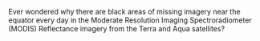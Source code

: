 <p>Ever wondered why there are black areas of missing imagery near the equator every day in the Moderate Resolution Imaging Spectroradiometer (MODIS) Reflectance imagery from the Terra and Aqua satellites? </p>
